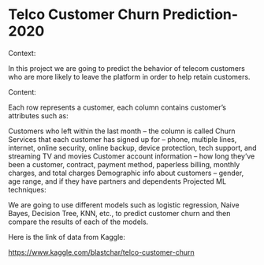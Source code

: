 # Telco Customer Churn Prediction-2020
Context:

In this project we are going to predict the behavior of telecom customers who are more likely to leave the platform in order to help retain customers.

Content:

Each row represents a customer, each column contains customer’s attributes such as:

Customers who left within the last month – the column is called Churn
Services that each customer has signed up for – phone, multiple lines, internet, online security, online backup, device protection, tech support, and streaming TV and movies
Customer account information – how long they’ve been a customer, contract, payment method, paperless billing, monthly charges, and total charges
Demographic info about customers – gender, age range, and if they have partners and dependents
Projected ML techniques:

We are going to use different models such as logistic regression, Naive Bayes, Decision Tree, KNN, etc., to predict customer churn and then compare the results of each of the models.


Here is the link of data from Kaggle:

https://www.kaggle.com/blastchar/telco-customer-churn


